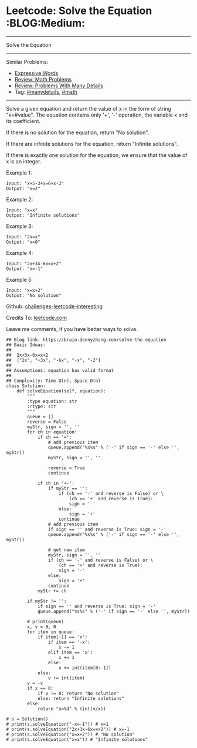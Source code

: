 # Leetcode: Solve the Equation     :BLOG:Medium:


---

Solve the Equation  

---

Similar Problems:  
-   [Expressive Words](https://brain.dennyzhang.com/expressive-words)
-   [Review: Math Problems](https://brain.dennyzhang.com/review-math)
-   [Review: Problems With Many Details](https://brain.dennyzhang.com/review-manydetails)
-   Tag: [#manydetails](https://brain.dennyzhang.com/tag/manydetails), [#math](https://brain.dennyzhang.com/tag/math)

---

Solve a given equation and return the value of x in the form of string "x=#value". The equation contains only '+', '-' operation, the variable x and its coefficient.  

If there is no solution for the equation, return "No solution".  

If there are infinite solutions for the equation, return "Infinite solutions".  

If there is exactly one solution for the equation, we ensure that the value of x is an integer.  

Example 1:  

    Input: "x+5-3+x=6+x-2"
    Output: "x=2"

Example 2:  

    Input: "x=x"
    Output: "Infinite solutions"

Example 3:  

    Input: "2x=x"
    Output: "x=0"

Example 4:  

    Input: "2x+3x-6x=x+2"
    Output: "x=-1"

Example 5:  

    Input: "x=x+2"
    Output: "No solution"

Github: [challenges-leetcode-interesting](https://github.com/DennyZhang/challenges-leetcode-interesting/tree/master/solve-the-equation)  

Credits To: [leetcode.com](https://leetcode.com/problems/solve-the-equation/description/)  

Leave me comments, if you have better ways to solve.  

    ## Blog link: https://brain.dennyzhang.com/solve-the-equation
    ## Basic Ideas:
    ##
    ##  2x+3x-6x=x+2
    ##  ["2x", "+3x", "-6x", "-x", "-2"]
    ##
    ## Assumptions: equation has valid format
    ##
    ## Complexity: Time O(n), Space O(n)
    class Solution:
        def solveEquation(self, equation):
            """
            :type equation: str
            :rtype: str
            """
            queue = []
            reverse = False
            myStr, sign = '', ''
            for ch in equation:
                if ch == '=': 
                    # add previous item
                    queue.append("%s%s" % ('-' if sign == '-' else '', myStr))
                    myStr, sign = '', ''
    
                    reverse = True
                    continue
    
                if ch in '+-':
                    if myStr == '':
                        if (ch == '-' and reverse is False) or \
                            (ch == '+' and reverse is True):
                            sign = '-'
                        else:
                            sign = '+'
                        continue
                    # add previous item
                    if sign == '' and reverse is True: sign = '-'
                    queue.append("%s%s" % ('-' if sign == '-' else '', myStr))
    
                    # get new item
                    myStr, sign = '', ''
                    if (ch == '-' and reverse is False) or \
                        (ch == '+' and reverse is True):
                        sign = '-'
                    else:
                        sign = '+'
                    continue
                myStr += ch
    
            if myStr != '': 
                if sign == '' and reverse is True: sign = '-'
                queue.append("%s%s" % ('-' if sign == '-' else '', myStr))
    
            # print(queue)
            x, v = 0, 0
            for item in queue:
                if item[-1] == 'x':
                    if item == '-x':
                        x -= 1
                    elif item == 'x':
                        x += 1
                    else:
                        x += int(item[0:-1])
                else:
                    v += int(item)
            v = -v
            if x == 0:
                if v != 0: return "No solution"
                else: return "Infinite solutions"
            else:
                return "x=%d" % (int(v/x))
    
    # s = Solution()
    # print(s.solveEquation("-x=-1")) # x=1
    # print(s.solveEquation("2x+3x-6x=x+2")) # x=-1
    # print(s.solveEquation("x=x+2")) # "No solution"
    # print(s.solveEquation("x=x")) # "Infinite solutions"